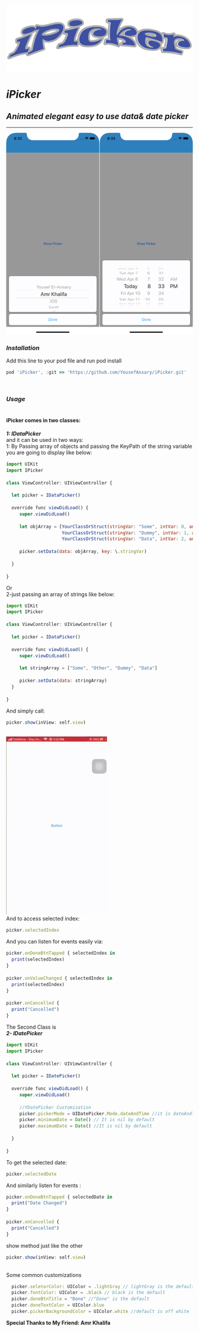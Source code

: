 ![iPickerL.png](Imgs/iPickerL.png) <br/>
# *iPicker*
## *Animated elegant easy to use data&amp; date picker*
------------------------------------------------
![iPicker.png](Imgs/iPicker.png) <br/>
### *Installation* ###
Add this line to your pod file and run pod install
```javascript
pod 'iPicker', :git => 'https://github.com/YousefAnsary/iPicker.git'
```
<br/>

### ***Usage*** <br/> <br/>
#### iPicker comes in two classes: <br/>
***1: IDataPicker*** <br/>
and it can be used in two ways: <br/>
1: By Passing array of objects and passing the KeyPath of the string variable you are going to display like below:

```javascript
import UIKit
import IPicker

class ViewController: UIViewController {
  
  let picker = IDataPicker()
  
  override func viewDidLoad() {
     super.viewDidLoad()
     
     let objArray = [YourClassOrStruct(stringVar: "Some", intVar: 0, anyVar: nil),
                     YourClassOrStruct(stringVar: "Dummy", intVar: 1, anyVar: nil),
                     YourClassOrStruct(stringVar: "Data", intVar: 2, anyVar: nil)]
     
     picker.setData(data: objArray, key: \.stringVar)
     
  }

}
```

Or <br/>
2-just passing an array of strings like below:

```javascript
import UIKit
import IPicker

class ViewController: UIViewController {
  
  let picker = IDataPicker()
  
  override func viewDidLoad() {
     super.viewDidLoad()
     
     let stringArray = ["Some", "Other", "Dummy", "Data"]
       
     picker.setData(data: stringArray)
  }

}
```
And simply call:

```javascript
picker.show(inView: self.view)
```
<br/> ![iPicker.gif](Imgs/iPicker.gif) <br/>
And to access selected index: 
```javascript
picker.selectedIndex
```
And you can listen for events easily via:
```javascript
picker.onDoneBtnTapped { selectedIndex in
  print(selectedIndex)
}

picker.onValueChanged { selectedIndex in
  print(selectedIndex)
}

picker.onCancelled {
  print("Cancelled")
}
```
The Second Class is <br/>
***2- IDatePicker***
 
```javascript
import UIKit
import IPicker

class ViewController: UIViewController {
  
  let picker = IDatePicker()
  
  override func viewDidLoad() {
     super.viewDidLoad()
     
     //YDatePicker Customization
     picker.pickerMode = UIDatePicker.Mode.dateAndTime //it is dateAndTime by default
     picker.minimumDate = Date() // It is nil by default
     picker.maximumDate = Date() //It is nil by default
     
  }

}
```
To get the selected date:
```javascript
picker.selectedDate
```
And similarly listen for events :
```javascript
picker.onDoneBtnTapped { selectedDate in
  print("Date Changed")
}

picker.onCancelled {
  print("Cancelled")
}
```
show method just like the other <br/>
```javascript
picker.show(inView: self.view)
```
<br/>Some common customizations <br/>
```javascript
  picker.seletorColor: UIColor = .lightGray // lightGray is the default
  picker.fontColor: UIColor = .black // black is the default
  picker.doneBtnTitle = "Done" //"Done" is the default 
  picker.doneTextColor = UIColor.blue
  picker.pickerBackgroundColor = UIColor.white //default is off white
```
**Special Thanks to My Friend: Amr Khalifa**

